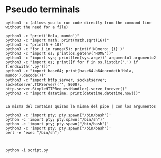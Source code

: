 # Pseudo terminals

    python3 -c (allows you to run code directly from the command line without the need for a file)

    python3 -c "print('Hola, mundo')"
    python3 -c "import math; print(math.sqrt(16))"
    python3 -c "print(5 + 10)"
    python3 -c "for i in range(5): print(f'Número: {i}')"
    python3 -c "import os; print(os.getenv('HOME'))"
    python3 -c "import sys; print(len(sys.argv))" argumento1 argumento2
    python3 -c "import os; print([f for f in os.listdir('.') if f.endswith('.py')])"
    python3 -c "import base64; print(base64.b64encode(b'Hola, mundo').decode())"
    python3 -c "import http.server, socketserver; socketserver.TCPServer(('', 8000), http.server.SimpleHTTPRequestHandler).serve_forever()"
    python3 -c "import datetime; print(datetime.datetime.now())"


    La misma del contains quizas la misma del pipe | con los argumentos

    python3 -c 'import pty; pty.spawn("/bin/bash")'
    python -c 'import pty; pty.spawn("/bin/sh")'
    python -c 'import pty; pty.spawn("/bin/bash")'
    python3 -c 'import pty; pty.spawn("/bin/bash")'
    perl -e 'exec "/bin/sh";'



    python -i script.py